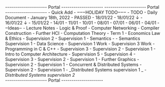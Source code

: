 --------------------- Portal ---------------------
--------------------- Portal ---------------------
    - Quick Add
    - ‒‒‒HOLIDAY TODO‒‒‒
    - TODO
    - Daily Document
        - January 18th, 2022
        - PASSED
            - 18/01/22
            - 18/01/22 ↓ 
            - 16/01/22 ↓ 
            - 15/01/22
            - 14/01
            - 11/01
            - 10/01
            - 08/01
            - 07/01
            - 06/01
            - 04/01
    - ‒Ideas‒
    - Lecture Notes
        - Logic & Proof
        - Computer Networking
        - Compiler Construction
        - Further HCI
        - Computation Theory
        - Term 1
            - Economics Law & Ethics
                - Supervision 2
                - Supervision 1
            - Semantics
                - 
                - Semantics Supervision  1
            - Data Science
                - Supervision 1 Work
                - Supervision 3 Work
            - Programming in C & C++
                - Supervision 3
                - Supervision 2
                - Supervision 1
            - Intro to Computer Architecture
                - Supervision 5
                - Supervision 4
                - Supervision 3
                - Supervision 2
                - Supervision 1
            - Further Graphics
                - Supervision 2
                - Supervision 1
            - Concurrent & Distributed Systems
                - Supervision 2
                - Supervision 1
                -  _Distributed Systems supervision 1 _ 
                -  _Distributed Systems supervision 2_   
--------------------- Portal ---------------------
